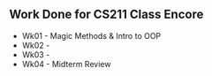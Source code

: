 ## Work Done for CS211 Class Encore

- Wk01 - Magic Methods & Intro to OOP
- Wk02 -
- Wk03 - 
- Wk04 - Midterm Review
